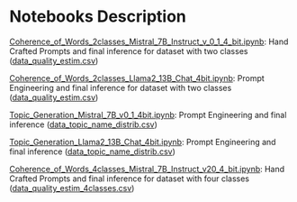 # Notebooks Description

[Coherence_of_Words_2classes_Mistral_7B_Instruct_v_0_1_4_bit.ipynb](https://github.com/alex-mat-s/LLM_QE_TM/blob/main/notebooks/Coherence_of_Words_2classes_Mistral_7B_Instruct_v_0_1_4_bit.ipynb): Hand Crafted Prompts and final inference for dataset with two classes ([data_quality_estim.csv](https://github.com/alex-mat-s/LLM_QE_TM/blob/main/data/datasets/data_quality_estim.csv))

[Coherence_of_Words_2classes_Llama2_13B_Chat_4bit.ipynb](https://github.com/alex-mat-s/LLM_QE_TM/blob/main/notebooks/Coherence_of_Words_2classes_Llama2_13B_Chat_4bit.ipynb): Prompt Engineering and final inference for dataset with two classes ([data_quality_estim.csv](https://github.com/alex-mat-s/LLM_QE_TM/blob/main/data/datasets/data_quality_estim.csv))

[Topic_Generation_Mistral_7B_v0_1_4bit.ipynb](https://github.com/alex-mat-s/LLM_QE_TM/blob/main/notebooks/Topic_Generation_Mistral_7B_v0_1_4bit.ipynb): Prompt Engineering and final inference ([data_topic_name_distrib.csv](https://github.com/alex-mat-s/LLM_QE_TM/blob/main/data/datasets/data_topic_name_distrib.csv))

[Topic_Generation_Llama2_13B_Chat_4bit.ipynb](https://github.com/alex-mat-s/LLM_QE_TM/blob/main/notebooks/Topic_Generation_Llama2_13B_Chat_4bit.ipynb): Prompt Engineering and final inference ([data_topic_name_distrib.csv](https://github.com/alex-mat-s/LLM_QE_TM/blob/main/data/datasets/data_topic_name_distrib.csv))

[Coherence_of_Words_4classes_Mistral_7B_Instruct_v20_4_bit.ipynb](https://github.com/alex-mat-s/LLM_QE_TM/blob/main/notebooks/Coherence_of_Words_4classes_Mistral_7B_Instruct_v20_4_bit.ipynb): Hand Crafted Prompts and final inference for dataset with four classes ([data_quality_estim_4classes.csv](https://github.com/alex-mat-s/LLM_QE_TM/blob/main/data/datasets/data_quality_estim_4classes.csv))